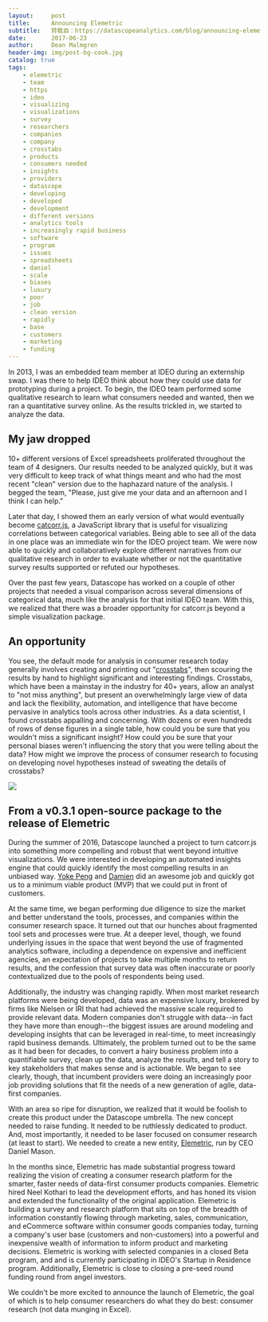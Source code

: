 ```yaml
---
layout:     post
title:      Announcing Elemetric
subtitle:   转载自：https://datascopeanalytics.com/blog/announcing-elemetric/
date:       2017-06-23
author:     Dean Malmgren
header-img: img/post-bg-cook.jpg
catalog: true
tags:
    - elemetric
    - team
    - https
    - ideo
    - visualizing
    - visualizations
    - survey
    - researchers
    - companies
    - company
    - crosstabs
    - products
    - consumers needed
    - insights
    - providers
    - datascope
    - developing
    - developed
    - development
    - different versions
    - analytics tools
    - increasingly rapid business
    - software
    - program
    - issues
    - spreadsheets
    - daniel
    - scale
    - biases
    - luxury
    - poor
    - job
    - clean version
    - rapidly
    - base
    - customers
    - marketing
    - funding
---
```


In 2013, I was an embedded team member at IDEO during an externship
swap. I was there to help IDEO think about how
they could use data for prototyping during a project. To begin, the IDEO team
performed some qualitative research to learn what consumers needed and wanted,
then we ran a quantitative survey online. As the results trickled in, we
started to analyze the data.

## My jaw dropped

10+ different versions of Excel spreadsheets proliferated throughout the team
of 4 designers. Our results needed to be analyzed quickly, but it was very
difficult to keep track of what things meant and who had the most recent
"clean" version due to the haphazard nature of the analysis. I begged the
team, "Please, just give me your data and an afternoon and I think I can
help."

Later that day, I showed them an early version of what would eventually become
[catcorr.js](https://github.com/ideo/catcorrjs), a JavaScript
library that is useful for visualizing correlations between categorical
variables. Being able to see all of the data in one place was an immediate win
for the IDEO project team. We were now able to quickly and collaboratively
explore different narratives from our qualitative research in order to
evaluate whether or not the quantitative survey results supported or refuted
our hypotheses.

Over the past few years, Datascope has worked on a couple of other projects
that needed a visual comparison across several dimensions of categorical data,
much like the analysis for that initial IDEO team. With this, we realized that
there was a broader opportunity for catcorr.js beyond a simple visualization
package.

## An opportunity

You see, the default mode for analysis in consumer research today generally
involves creating and printing out "[crosstabs](https://en.wikipedia.org/wiki/Contingency_table)", then scouring the results by hand to
highlight significant and interesting findings. Crosstabs, which have been a
mainstay in the industry for 40+ years, allow an analyst to "not miss
anything", but present an overwhelmingly large view of data and lack the
flexibility, automation, and intelligence that have become pervasive in
analytics tools across other industries. As a data scientist, I found
crosstabs appalling and concerning. With dozens or even hundreds of rows of
dense figures in a single table, how could you be sure that you wouldn't miss
a significant insight? How could you be sure that your personal biases weren't
influencing the story that you were telling about the data? How might we
improve the process of consumer research to focusing on developing novel
hypotheses instead of sweating the details of crosstabs?

![](https://datascopeanalytics.com/blog/announcing-elemetric/crosstabs.jpg)


## From a v0.3.1 open-source package to the release of Elemetric

During the summer of 2016, Datascope launched a project to turn catcorr.js
into something more compelling and robust that went beyond intuitive
visualizations. We were interested in developing an automated insights engine
that could quickly identify the most compelling results in an unbiased way.
[Yoke Peng](https://datascopeanalytics.com/team/yoke-peng-leong) and
[Damien](https://datascopeanalytics.com/team/damien-brule) did
an awesome job and quickly got us to a minimum viable product (MVP) that we
could put in front of customers.

At the same time, we began performing due diligence to size the market and
better understand the tools, processes, and companies within the consumer
research space. It turned out that our hunches about fragmented tool sets and
processes were true. At a deeper level, though, we found underlying issues in
the space that went beyond the use of fragmented analytics software, including
a dependence on expensive and inefficient agencies, an expectation of projects
to take multiple months to return results, and the confession that survey data
was often inaccurate or poorly contextualized due to the pools of respondents
being used.

Additionally, the industry was changing rapidly. When most market research
platforms were being developed, data was an expensive luxury, brokered by
firms like Nielsen or IRI that had achieved the massive scale required to
provide relevant data. Modern companies don't struggle with data--in fact they
have more than enough--the biggest issues are around modeling and developing
insights that can be leveraged in real-time, to meet increasingly rapid
business demands. Ultimately, the problem turned out to be the same as it had
been for decades, to convert a hairy business problem into a quantifiable
survey, clean up the data, analyze the results, and tell a story to key
stakeholders that makes sense and is actionable. We began to see clearly,
though, that incumbent providers were doing an increasingly poor job providing
solutions that fit the needs of a new generation of agile, data-first
companies.

With an area so ripe for disruption, we realized that it would be foolish to
create this product under the Datascope umbrella. The new concept needed to
raise funding. It needed to be ruthlessly dedicated to product. And, most
importantly, it needed to be laser focused on consumer research (at least to
start). We needed to create a new entity, [Elemetric](https://elemetric.io/.), run
by CEO Daniel Mason.

In the months since, Elemetric has made substantial progress toward realizing
the vision of creating a consumer research platform for the smarter, faster
needs of data-first consumer products companies. Elemetric hired Neel Kothari
to lead the development efforts, and has honed its vision and extended the
functionality of the original application. Elemetric is building a survey and
research platform that sits on top of the breadth of information constantly
flowing through marketing, sales, communication, and eCommerce software within
consumer goods companies today, turning a company's user base (customers and
non-customers) into a powerful and inexpensive wealth of information to inform
product and marketing decisions. Elemetric is working with selected companies
in a closed Beta program, and and is currently participating in IDEO's
Startup in Residence program. Additionally, Elemetric is close to closing a pre-seed round funding round
from angel investors.

We couldn't be more excited to announce the launch of Elemetric, the goal of
which is to help consumer researchers do what they do best: consumer research
(not data munging in Excel).
